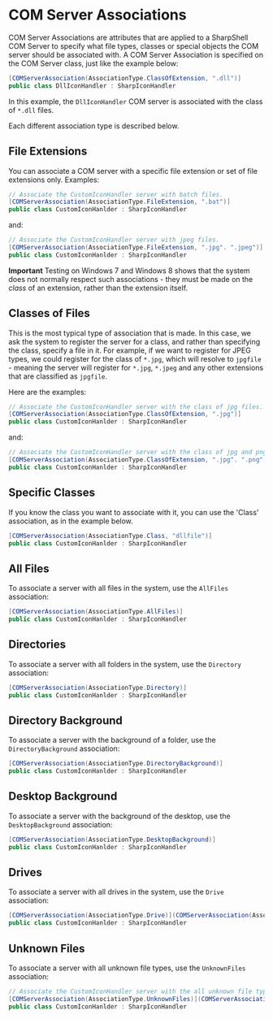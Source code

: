 # COM Server Associations

COM Server Associations are attributes that are applied to a SharpShell COM Server to specify what file types, classes or special objects the COM server should be associated with. A COM Server Association is specified on the COM Server class, just like the example below:

```csharp
[COMServerAssociation(AssociationType.ClassOfExtension, ".dll")]
public class DllIconHandler : SharpIconHandler
```

In this example, the `DllIconHandler` COM server is associated with the class of `*.dll` files.

Each different association type is described below.

## File Extensions

You can associate a COM server with a specific file extension or set of file extensions only. Examples:

```csharp
// Associate the CustomIconHandler server with batch files.
[COMServerAssociation(AssociationType.FileExtension, ".bat")]
public class CustomIconHanlder : SharpIconHandler
```

and:

```csharp
// Associate the CustomIconHandler server with jpeg files.
[COMServerAssociation(AssociationType.FileExtension, ".jpg". ".jpeg")]
public class CustomIconHanlder : SharpIconHandler
```

**Important** Testing on Windows 7 and Windows 8 shows that the system does not normally respect such associations - they must be made on the _class_ of an extension, rather than the extension itself.

## Classes of Files

This is the most typical type of association that is made. In this case, we ask the system to register the server for a class, and rather than specifying the class, specify a file in it. For example, if we want to register for JPEG types, we could register for the class of `*.jpg`, which will resolve to `jpgfile` - meaning the server will register for `*.jpg`, `*.jpeg` and any other extensions that are classified as `jpgfile`.

Here are the examples:

```csharp
// Associate the CustomIconHandler server with the class of jpg files.
[COMServerAssociation(AssociationType.ClassOfExtension, ".jpg")]
public class CustomIconHanlder : SharpIconHandler
```

and:

```csharp
// Associate the CustomIconHandler server with the class of jpg and png.
[COMServerAssociation(AssociationType.ClassOfExtension, ".jpg". ".png")]
public class CustomIconHanlder : SharpIconHandler
```

## Specific Classes

If you know the class you want to associate with it, you can use the 'Class' association, as in the example below.

```csharp
[COMServerAssociation(AssociationType.Class, "dllfile")]
public class CustomIconHanlder : SharpIconHandler
```

## All Files

To associate a server with all files in the system, use the `AllFiles` association:

```csharp
[COMServerAssociation(AssociationType.AllFiles)]
public class CustomIconHanlder : SharpIconHandler
```

## Directories

To associate a server with all folders in the system, use the `Directory` association:

```csharp
[COMServerAssociation(AssociationType.Directory)]
public class CustomIconHanlder : SharpIconHandler
```

## Directory Background

To associate a server with the background of a folder, use the `DirectoryBackground` association:

```csharp
[COMServerAssociation(AssociationType.DirectoryBackground)]
public class CustomIconHanlder : SharpIconHandler
```

## Desktop Background

To associate a server with the background of the desktop, use the `DesktopBackground` association:

```csharp
[COMServerAssociation(AssociationType.DesktopBackground)]
public class CustomIconHanlder : SharpIconHandler
```

## Drives

To associate a server with all drives in the system, use the `Drive` association:

```csharp
[COMServerAssociation(AssociationType.Drive)](COMServerAssociation(AssociationType.Drive))
public class CustomIconHanlder : SharpIconHandler
```

## Unknown Files

To associate a server with all unknown file types, use the `UnknownFiles` association:

```csharp
// Associate the CustomIconHandler server with the all unknown file types.
[COMServerAssociation(AssociationType.UnknownFiles)](COMServerAssociation(AssociationType.UnknownFiles))
public class CustomIconHanlder : SharpIconHandler
```
